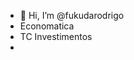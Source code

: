 - 👋 Hi, I’m @fukudarodrigo
- Economatica
- TC Investimentos
- 
<!---
fukudarodrigo/fukudarodrigo is a ✨ special ✨ repository because its `README.md` (this file) appears on your GitHub profile.
You can click the Preview link to take a look at your changes.
--->
